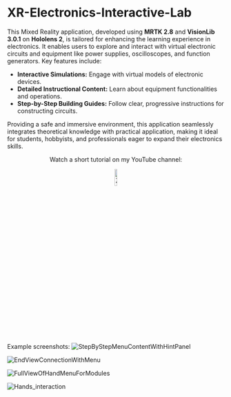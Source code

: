 # XR-Electronics-Interactive-Lab

This Mixed Reality application, developed using **MRTK 2.8** and **VisionLib 3.0.1** on **Hololens 2**, is tailored for enhancing the learning experience in electronics. It enables users to explore and interact with virtual electronic circuits and equipment like power supplies, oscilloscopes, and function generators. Key features include:

- **Interactive Simulations:** Engage with virtual models of electronic devices.
- **Detailed Instructional Content:** Learn about equipment functionalities and operations.
- **Step-by-Step Building Guides:** Follow clear, progressive instructions for constructing circuits.

Providing a safe and immersive environment, this application seamlessly integrates theoretical knowledge with practical application, making it ideal for students, hobbyists, and professionals eager to expand their electronics skills.

<div align="center">
 <p> Watch a short tutorial on my YouTube channel: </p>
  <a href="https://www.youtube.com/watch?v=FJC3Ghkyjpk">
    <img src="https://user-images.githubusercontent.com/83553257/226733287-1f19164b-bb41-449c-ac96-9e008650a4ad.png" alt="Zobacz film" width="10%">
  </a>
</div>

Example screenshots:
![StepByStepMenuContentWithHintPanel](https://github.com/user-attachments/assets/9fa28c74-fd21-4673-8b1d-52e4689264c5)

![EndViewConnectionWithMenu](https://github.com/user-attachments/assets/634ae00d-1854-4289-b30d-e8eb5b3be918)

![FullViewOfHandMenuForModules](https://github.com/user-attachments/assets/630c7b1f-04dc-4f0e-8070-11cb29e262bd)

![Hands_interaction](https://github.com/user-attachments/assets/afc70142-a7d7-4599-ada2-ed0c113d2084)

